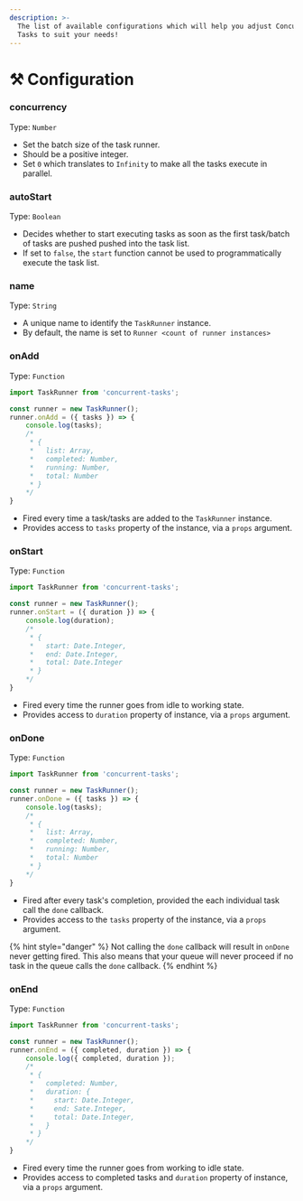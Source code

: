 ```yaml
---
description: >-
  The list of available configurations which will help you adjust Concurrent
  Tasks to suit your needs!
---
```


# ⚒ Configuration

### concurrency

Type: `Number`

* Set the batch size of the task runner. 
* Should be a positive integer.
* Set `0` which translates to `Infinity` to make all the tasks execute in parallel.

### autoStart

Type: `Boolean` 

* Decides whether to start executing tasks as soon as the first task/batch of tasks are pushed pushed into the task list.
* If set to `false`, the `start` function cannot be used to programmatically execute the task list.

### name

Type: `String` 

* A unique name to identify the `TaskRunner` instance.
* By default, the name is set to `Runner <count of runner instances>`

### onAdd

Type: `Function` 

```javascript
import TaskRunner from 'concurrent-tasks';

const runner = new TaskRunner();
runner.onAdd = ({ tasks }) => {
    console.log(tasks);
    /*
     * {
     *   list: Array,
     *   completed: Number,
     *   running: Number,
     *   total: Number
     * }
    */
}
```

* Fired every time a task/tasks are added to the `TaskRunner` instance.
* Provides access to `tasks` property of the instance, via a `props` argument.

### onStart

Type: `Function` 

```javascript
import TaskRunner from 'concurrent-tasks';

const runner = new TaskRunner();
runner.onStart = ({ duration }) => {
    console.log(duration);
    /*
     * {
     *   start: Date.Integer,
     *   end: Date.Integer,
     *   total: Date.Integer
     * }
    */
}
```

* Fired every time the runner goes from idle to working state.
* Provides access to `duration` property of instance, via a `props` argument.

### onDone

Type: `Function` 

```javascript
import TaskRunner from 'concurrent-tasks';

const runner = new TaskRunner();
runner.onDone = ({ tasks }) => {
    console.log(tasks);
    /*
     * {
     *   list: Array,
     *   completed: Number,
     *   running: Number,
     *   total: Number
     * }
    */
}
```

* Fired after every task's completion, provided the each individual task call the `done` callback.
* Provides access to the `tasks` property of the instance, via a `props` argument.

{% hint style="danger" %}
Not calling the `done` callback will result in `onDone` never getting fired. This also means that your queue will never proceed if no task in the queue calls the `done` callback.
{% endhint %}

### onEnd

Type: `Function` 

```javascript
import TaskRunner from 'concurrent-tasks';

const runner = new TaskRunner();
runner.onEnd = ({ completed, duration }) => {
    console.log({ completed, duration });
    /*
     * {
     *   completed: Number,
     *   duration: {
     *     start: Date.Integer,
     *     end: Sate.Integer,
     *     total: Date.Integer,
     *   }             
     * }
    */
}
```

* Fired every time the runner goes from working to idle state.
* Provides access to completed tasks and `duration` property of instance, via a `props` argument.

